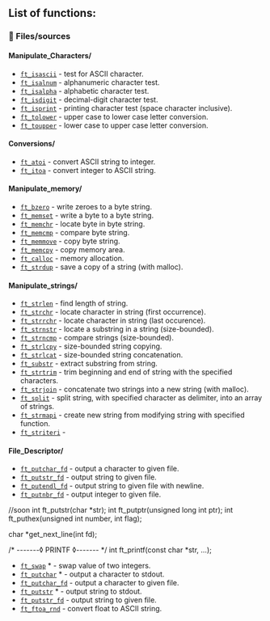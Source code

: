 ## List of functions:

### 📁 Files/sources
#### Manipulate_Characters/
* [`ft_isascii`](sources/manipulate_characters/ft_isascii.c)			- test for ASCII character.
* [`ft_isalnum`](sources/manipulate_characters/ft_isalnum.c)			- alphanumeric character test.
* [`ft_isalpha`](sources/manipulate_characters/ft_isalpha.c)			- alphabetic character test.
* [`ft_isdigit`](sources/manipulate_characters/ft_isdigit.c)			- decimal-digit character test.
* [`ft_isprint`](sources/manipulate_characters/ft_isprint.c)			- printing character test (space character inclusive).
* [`ft_tolower`](sources/manipulate_characters/ft_tolower.c)			- upper case to lower case letter conversion.
* [`ft_toupper`](sources/manipulate_characters/ft_toupper.c)			- lower case to upper case letter conversion.

#### Conversions/
* [`ft_atoi`](sources/conversions/ft_atoi.c)		- convert ASCII string to integer.
* [`ft_itoa`](sources/conversions/ft_itoa.c)					- convert integer to ASCII string.

#### Manipulate_memory/
* [`ft_bzero`](sources/manipulate_memory/ft_bzero.c)		- write zeroes to a byte string.
* [`ft_memset`](sources/manipulate_memory/ft_memset.c)		- write a byte to a byte string.
* [`ft_memchr`](sources/manipulate_memory/ft_memchr.c)		- locate byte in byte string.
* [`ft_memcmp`](sources/manipulate_memory/ft_memcmp.c)		- compare byte string.
* [`ft_memmove`](sources/manipulate_memory/ft_memmove.c)	- copy byte string.
* [`ft_memcpy`](sources/manipulate_memory/ft_memcpy.c)		- copy memory area.
* [`ft_calloc`](sources/manipulate_memory/ft_calloc.c)	- memory allocation.
* [`ft_strdup`](sources/manipulate_memory/ft_strdup.c)  - save a copy of a string (with malloc).


#### Manipulate_strings/
* [`ft_strlen`](sources/manipulate_strings/ft_strlen.c)				- find length of string.
* [`ft_strchr`](sources/manipulate_strings/ft_strchr.c)				- locate character in string (first occurrence).
* [`ft_strrchr`](sources/manipulate_strings/ft_strrchr.c)			- locate character in string (last occurence).
* [`ft_strnstr`](sources/manipulate_strings/ft_strnstr.c)			- locate a substring in a string (size-bounded).
* [`ft_strncmp`](sources/manipulate_strings/ft_strncmp.c) 			- compare strings (size-bounded).
* [`ft_strlcpy`](sources/manipulate_strings/ft_strlcpy.c)			- size-bounded string copying.
* [`ft_strlcat`](sources/manipulate_strings/ft_strlcat.c)			- size-bounded string concatenation.
* [`ft_substr`](sources/manipulate_strings/ft_substr.c)				- extract substring from string.
* [`ft_strtrim`](sources/manipulate_strings/ft_strtrim.c)			- trim beginning and end of string with the specified characters.
* [`ft_strjoin`](ssources/manipulate_strings/ft_strjoin.c)			- concatenate two strings into a new string (with malloc).
* [`ft_split`](sources/manipulate_strings/ft_split.c)				- split string, with specified character as delimiter, into an array of strings.
* [`ft_strmapi`](sources/manipulate_strings/ft_strmapi.c)			- create new string from modifying string with specified function.
* [`ft_striteri`](sources/manipulate_strings/ft_striteri.c)			- 

#### File_Descriptor/
* [`ft_putchar_fd`](sources/file_descriptor/ft_putchar_fd.c)		- output a character to given file.
* [`ft_putstr_fd`](sources/file_descriptor/ft_putstr_fd.c)		- output string to given file.
* [`ft_putendl_fd`](sources/file_descriptor/ft_putendl_fd.c)		- output string to given file with newline.
* [`ft_putnbr_fd`](sources/file_descriptor/ft_putnbr_fd.c)		- output integer to given file.


//soon
int			ft_putstr(char *str);
int			ft_putptr(unsigned long int ptr);
int			ft_puthex(unsigned int number, int flag);

char		*get_next_line(int fd);

/* -------◊	PRINTF	◊------- */
int			ft_printf(const char *str, ...);

* [`ft_swap`](libft/srcs/mem/ft_swap.c) *			- swap value of two integers.
* [`ft_putchar`](libft/srcs/put/ft_putchar.c) *	- output a character to stdout.
* [`ft_putchar_fd`](libft/srcs/put/ft_putchar_fd.c)		- output a character to given file.
* [`ft_putstr`](libft/srcs/put/ft_putstr.c) *		- output string to stdout.
* [`ft_putstr_fd`](libft/srcs/put/ft_putstr_fd.c)		- output string to given file.
* [`ft_ftoa_rnd`](libft/srcs/str/ft_ftoa_rnd.c)			- convert float to ASCII string.

